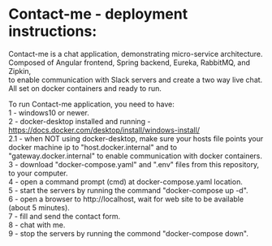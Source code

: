# Contact-me - deployment instructions:
Contact-me is a chat application, demonstrating micro-service architecture.  
Composed of Angular frontend, Spring backend, Eureka, RabbitMQ, and Zipkin,  
to enable communication with Slack servers and create a two way live chat.  
All set on docker containers and ready to run.  

To run Contact-me application, you need to have:  
1 - windows10 or newer.  
2 - docker-desktop installed and running - https://docs.docker.com/desktop/install/windows-install/  
2.1 - when NOT using docker-desktop, make sure your hosts file points your docker machine ip to "host.docker.internal" and to "gateway.docker.internal" to enable communication with docker containers.  
3 - download "docker-compose.yaml" and ".env" files from this repository, to your computer.  
4 - open a command prompt (cmd) at docker-compose.yaml location.  
5 - start the servers by running the command "docker-compose up -d".  
6 - open a browser to http://localhost, wait for web site to be available (about 5 minutes).  
7 - fill and send the contact form.  
8 - chat with me.  
9 - stop the servers by running the commond "docker-compose down".  
